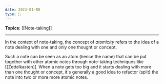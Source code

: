 ```yaml
---
date: 2023-01-08
type: 🧠
---
```


**Topics:** [[Note-taking]]

---

In the context of note-taking, the concept of _atomicity_ refers to the idea of a note dealing with one and only one thought or concept.

Such a note can be seen as an atom (hence the name) that can be put together with other atomic notes through note-taking techniques like [[Zettelkasten]]. When a note gets too big and it starts dealing with more than one thought or concept, it's generally a good idea to refactor (split) the note into two or more more atomic notes.
